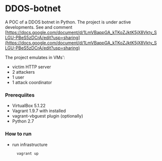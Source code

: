 # DDOS-botnet

A POC of a DDOS botnet in Python. The project is under active developments. See and comment
[https://docs.google.com/document/d/1LmVBappGA_kTKoZJktK5jX8Vkty_SLGU-PBeS5zDCrA/edit?usp=sharing](https://docs.google.com/document/d/1LmVBappGA_kTKoZJktK5jX8Vkty_SLGU-PBeS5zDCrA/edit?usp=sharing)

The project emulates in VMs':
*  victim HTTP server
*  2 attackers
*  1 user
*  1 attack coordinator

### Prerequiites

* VirtualBox 5.1.22
* Vagrant 1.9.7 with installed 
* vagrant-vbguest plugin (optionally)
* Python 2.7

### How to run

* run infrastructure 

	    vagrant up 

